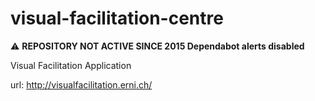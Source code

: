visual-facilitation-centre
==========================

:warning: **REPOSITORY NOT ACTIVE SINCE 2015 Dependabot alerts disabled**

Visual Facilitation Application

url: http://visualfacilitation.erni.ch/
